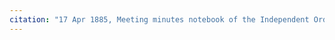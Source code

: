 ```yaml
---
citation: "17 Apr 1885, Meeting minutes notebook of the Independent Order of Good Templars, High Bridge Lodge No. 296, Tompkins County History Center, Ithaca NY."
---
```



